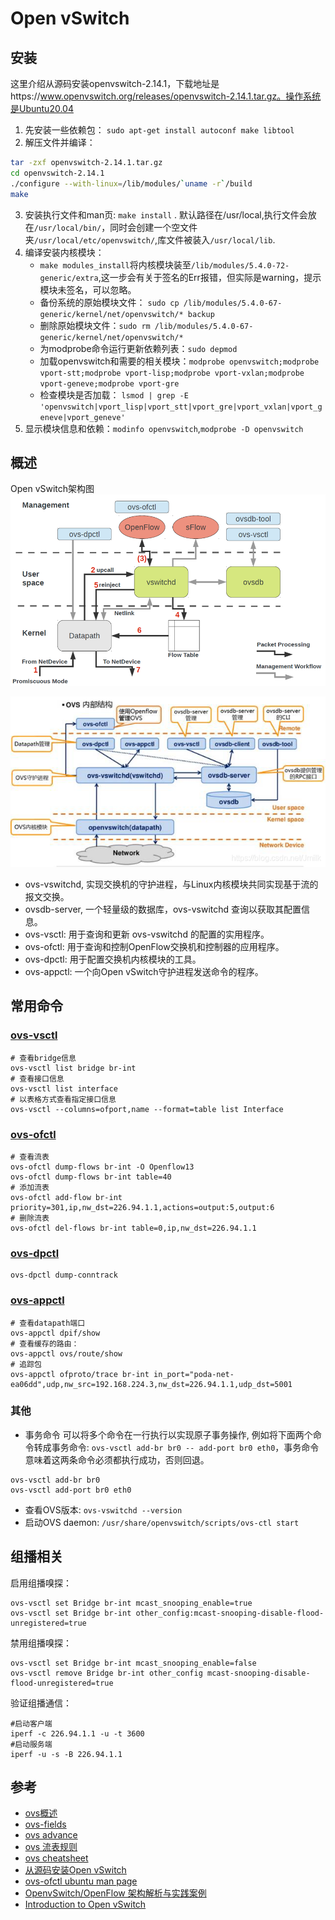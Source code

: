 # Open vSwitch

## 安装

这里介绍从源码安装openvswitch-2.14.1，下载地址是https://www.openvswitch.org/releases/openvswitch-2.14.1.tar.gz。操作系统是Ubuntu20.04

1. 先安装一些依赖包： `sudo apt-get install autoconf make libtool`
2. 解压文件并编译：
```bash
tar -zxf openvswitch-2.14.1.tar.gz
cd openvswitch-2.14.1
./configure --with-linux=/lib/modules/`uname -r`/build 
make 
```
3. 安装执行文件和man页:  `make install` . 默认路径在/usr/local,执行文件会放在`/usr/local/bin/`，同时会创建一个空文件夹`/usr/local/etc/openvswitch/`,库文件被装入`/usr/local/lib`.
4. 编译安装内核模块：
   - `make modules_install`将内核模块装至`/lib/modules/5.4.0-72-generic/extra`,这一步会有关于签名的Err报错，但实际是warning，提示模块未签名，可以忽略。
   - 备份系统的原始模块文件： `sudo cp /lib/modules/5.4.0-67-generic/kernel/net/openvswitch/* backup`
   - 删除原始模块文件：`sudo rm /lib/modules/5.4.0-67-generic/kernel/net/openvswitch/*`
   - 为modprobe命令运行更新依赖列表：`sudo depmod`
   - 加载openvswitch和需要的相关模块：`modprobe openvswitch;modprobe vport-stt;modprobe vport-lisp;modprobe vport-vxlan;modprobe vport-geneve;modprobe vport-gre`
   - 检查模块是否加载： `lsmod | grep -E 'openvswitch|vport_lisp|vport_stt|vport_gre|vport_vxlan|vport_geneve|vport_geneve'`
5. 显示模块信息和依赖：`modinfo openvswitch`,`modprobe -D openvswitch`

## 概述

Open vSwitch架构图  
![Open vSwitch架构图](../imgs/ovs-arch.png)

![OVS internal](../imgs/ovs-internal.png)

- ovs-vswitchd, 实现交换机的守护进程，与Linux内核模块共同实现基于流的报文交换。
- ovsdb-server, 一个轻量级的数据库，ovs-vswitchd 查询以获取其配置信息。
- ovs-vsctl: 用于查询和更新 ovs-vswitchd 的配置的实用程序。
- ovs-ofctl: 用于查询和控制OpenFlow交换机和控制器的应用程序。
- ovs-dpctl: 用于配置交换机内核模块的工具。
- ovs-appctl: 一个向Open vSwitch守护进程发送命令的程序。

## 常用命令

### [ovs-vsctl](http://www.openvswitch.org/support/dist-docs/ovs-vsctl.8.txt)

```shell
# 查看bridge信息
ovs-vsctl list bridge br-int
# 查看接口信息
ovs-vsctl list interface
# 以表格方式查看指定接口信息
ovs-vsctl --columns=ofport,name --format=table list Interface
```

### [ovs-ofctl](http://www.openvswitch.org/support/dist-docs/ovs-ofctl.8.txt)

```shell
# 查看流表
ovs-ofctl dump-flows br-int -O Openflow13
ovs-ofctl dump-flows br-int table=40
# 添加流表
ovs-ofctl add-flow br-int priority=301,ip,nw_dst=226.94.1.1,actions=output:5,output:6
# 删除流表
ovs-ofctl del-flows br-int table=0,ip,nw_dst=226.94.1.1
```
### [ovs-dpctl](http://www.openvswitch.org/support/dist-docs/ovs-dpctl.8.txt)

```shell
ovs-dpctl dump-conntrack
```
### [ovs-appctl](http://www.openvswitch.org/support/dist-docs/ovs-appctl.8.txt)

```shell
# 查看datapath端口
ovs-appctl dpif/show
# 查看缓存的路由：
ovs-appctl ovs/route/show
# 追踪包
ovs-appctl ofproto/trace br-int in_port="poda-net-ea06dd",udp,nw_src=192.168.224.3,nw_dst=226.94.1.1,udp_dst=5001
```


### 其他

* 事务命令
可以将多个命令在一行执行以实现原子事务操作, 例如将下面两个命令转成事务命令: `ovs-vsctl add-br br0 -- add-port br0 eth0`，事务命令意味着这两条命令必须都执行成功，否则回退。
```
ovs-vsctl add-br br0
ovs-vsctl add-port br0 eth0
```

* 查看OVS版本: `ovs-vswitchd --version`
* 启动OVS daemon: `/usr/share/openvswitch/scripts/ovs-ctl start`

## 组播相关

启用组播嗅探：
```shell
ovs-vsctl set Bridge br-int mcast_snooping_enable=true
ovs-vsctl set Bridge br-int other_config:mcast-snooping-disable-flood-unregistered=true
```

禁用组播嗅探：
```shell
ovs-vsctl set Bridge br-int mcast_snooping_enable=false
ovs-vsctl remove Bridge br-int other_config mcast-snooping-disable-flood-unregistered=true
```

验证组播通信：
```shell
#启动客户端
iperf -c 226.94.1.1 -u -t 3600
#启动服务端
iperf -u -s -B 226.94.1.1
```

## 参考

* [ovs概述](http://www.nfvschool.cn/?p=561)
* [ovs-fields](http://www.openvswitch.org/support/dist-docs/ovs-fields.7.txt)
* [ovs advance](https://docs.openvswitch.org/en/latest/tutorials/ovs-advanced/)
* [ovs 流表规则](https://segmentfault.com/a/1190000038767587)
* [ovs cheatsheet](https://gist.github.com/djoreilly/c5ea44663c133b246dd9d42b921f7646)
* [从源码安装Open vSwitch](https://github.com/ebiken/doc-network/wiki/How-To:-Install-OVS-(Kernel-Module)-from-Source-Code)
* [ovs-ofctl ubuntu man page](http://manpages.ubuntu.com/manpages/trusty/man8/ovs-ofctl.8.html)
* [OpenvSwitch/OpenFlow 架构解析与实践案例](https://www.cnblogs.com/jmilkfan-fanguiju/p/10589725.html#_0)
* [Introduction to Open vSwitch](https://www.youtube.com/watch?v=rYW7kQRyUvA)